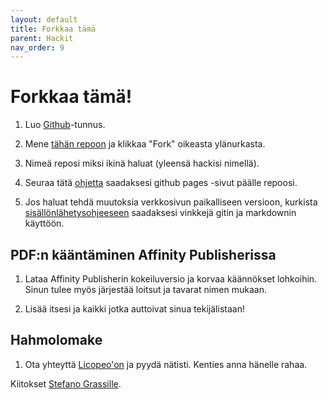 ```yaml
---
layout: default
title: Forkkaa tämä
parent: Hackit
nav_order: 9
---
```


# Forkkaa tämä!

1. Luo [Github](https://github.com)-tunnus.

2. Mene [tähän repoon](https://github.com/yochaigal/cairn) ja klikkaa "Fork" oikeasta ylänurkasta.

3. Nimeä reposi miksi ikinä haluat (yleensä hackisi nimellä).

4. Seuraa tätä [ohjetta](https://docs.github.com/en/github/working-with-github-pages/creating-a-github-pages-site) saadaksesi github pages -sivut päälle repoosi.

5. Jos haluat tehdä muutoksia verkkosivun paikalliseen versioon, kurkista  [sisällönlähetysohjeeseen](https://cairnrpg.com/submissions/submission-guide/) saadaksesi vinkkejä gitin ja markdownin käyttöön.

## PDF:n kääntäminen Affinity Publisherissa

1. Lataa Affinity Publisherin kokeiluversio ja korvaa käännökset lohkoihin. Sinun tulee myös järjestää loitsut ja tavarat nimen mukaan.

2. Lisää itsesi ja kaikki jotka auttoivat sinua tekijälistaan!

## Hahmolomake

1. Ota yhteyttä [Licopeo'on](https://twitter.com/LicopeoArt) ja pyydä nätisti. Kenties anna hänelle rahaa.

Kiitokset [Stefano Grassille](https://twitter.com/idolofmanyhands).
